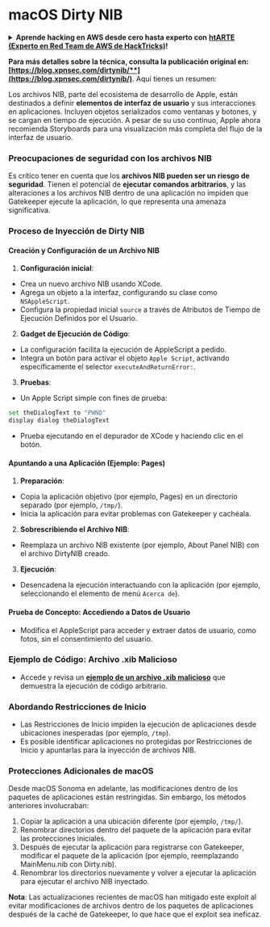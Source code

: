 # macOS Dirty NIB

<details>

<summary><strong>Aprende hacking en AWS desde cero hasta experto con</strong> <a href="https://training.hacktricks.xyz/courses/arte"><strong>htARTE (Experto en Red Team de AWS de HackTricks)</strong></a><strong>!</strong></summary>

Otras formas de apoyar a HackTricks:

* Si quieres ver tu **empresa anunciada en HackTricks** o **descargar HackTricks en PDF** ¡Consulta los [**PLANES DE SUSCRIPCIÓN**](https://github.com/sponsors/carlospolop)!
* Obtén el [**swag oficial de PEASS & HackTricks**](https://peass.creator-spring.com)
* Descubre [**La Familia PEASS**](https://opensea.io/collection/the-peass-family), nuestra colección de [**NFTs**](https://opensea.io/collection/the-peass-family) exclusivos
* **Únete al** 💬 [**grupo de Discord**](https://discord.gg/hRep4RUj7f) o al [**grupo de telegram**](https://t.me/peass) o **sígueme** en **Twitter** 🐦 [**@carlospolopm**](https://twitter.com/carlospolopm)**.**
* **Comparte tus trucos de hacking enviando PRs a los repositorios de** [**HackTricks**](https://github.com/carlospolop/hacktricks) y [**HackTricks Cloud**](https://github.com/carlospolop/hacktricks-cloud).

</details>

**Para más detalles sobre la técnica, consulta la publicación original en: [https://blog.xpnsec.com/dirtynib/**](https://blog.xpnsec.com/dirtynib/)**. Aquí tienes un resumen:

Los archivos NIB, parte del ecosistema de desarrollo de Apple, están destinados a definir **elementos de interfaz de usuario** y sus interacciones en aplicaciones. Incluyen objetos serializados como ventanas y botones, y se cargan en tiempo de ejecución. A pesar de su uso continuo, Apple ahora recomienda Storyboards para una visualización más completa del flujo de la interfaz de usuario.

### Preocupaciones de seguridad con los archivos NIB
Es crítico tener en cuenta que los **archivos NIB pueden ser un riesgo de seguridad**. Tienen el potencial de **ejecutar comandos arbitrarios**, y las alteraciones a los archivos NIB dentro de una aplicación no impiden que Gatekeeper ejecute la aplicación, lo que representa una amenaza significativa.

### Proceso de Inyección de Dirty NIB
#### Creación y Configuración de un Archivo NIB
1. **Configuración inicial**:
- Crea un nuevo archivo NIB usando XCode.
- Agrega un objeto a la interfaz, configurando su clase como `NSAppleScript`.
- Configura la propiedad inicial `source` a través de Atributos de Tiempo de Ejecución Definidos por el Usuario.

2. **Gadget de Ejecución de Código**:
- La configuración facilita la ejecución de AppleScript a pedido.
- Integra un botón para activar el objeto `Apple Script`, activando específicamente el selector `executeAndReturnError:`.

3. **Pruebas**:
- Un Apple Script simple con fines de prueba:
```bash
set theDialogText to "PWND"
display dialog theDialogText
```
- Prueba ejecutando en el depurador de XCode y haciendo clic en el botón.

#### Apuntando a una Aplicación (Ejemplo: Pages)
1. **Preparación**:
- Copia la aplicación objetivo (por ejemplo, Pages) en un directorio separado (por ejemplo, `/tmp/`).
- Inicia la aplicación para evitar problemas con Gatekeeper y cachéala.

2. **Sobrescribiendo el Archivo NIB**:
- Reemplaza un archivo NIB existente (por ejemplo, About Panel NIB) con el archivo DirtyNIB creado.

3. **Ejecución**:
- Desencadena la ejecución interactuando con la aplicación (por ejemplo, seleccionando el elemento de menú `Acerca de`).

#### Prueba de Concepto: Accediendo a Datos de Usuario
- Modifica el AppleScript para acceder y extraer datos de usuario, como fotos, sin el consentimiento del usuario.

### Ejemplo de Código: Archivo .xib Malicioso
- Accede y revisa un [**ejemplo de un archivo .xib malicioso**](https://gist.github.com/xpn/16bfbe5a3f64fedfcc1822d0562636b4) que demuestra la ejecución de código arbitrario.

### Abordando Restricciones de Inicio
- Las Restricciones de Inicio impiden la ejecución de aplicaciones desde ubicaciones inesperadas (por ejemplo, `/tmp`).
- Es posible identificar aplicaciones no protegidas por Restricciones de Inicio y apuntarlas para la inyección de archivos NIB.

### Protecciones Adicionales de macOS
Desde macOS Sonoma en adelante, las modificaciones dentro de los paquetes de aplicaciones están restringidas. Sin embargo, los métodos anteriores involucraban:
1. Copiar la aplicación a una ubicación diferente (por ejemplo, `/tmp/`).
2. Renombrar directorios dentro del paquete de la aplicación para evitar las protecciones iniciales.
3. Después de ejecutar la aplicación para registrarse con Gatekeeper, modificar el paquete de la aplicación (por ejemplo, reemplazando MainMenu.nib con Dirty.nib).
4. Renombrar los directorios nuevamente y volver a ejecutar la aplicación para ejecutar el archivo NIB inyectado.

**Nota**: Las actualizaciones recientes de macOS han mitigado este exploit al evitar modificaciones de archivos dentro de los paquetes de aplicaciones después de la caché de Gatekeeper, lo que hace que el exploit sea ineficaz.
